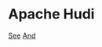 # Apache Hudi

[See](https://vutr.substack.com/p/i-spent-5-hours-exploring-the-story)
[And](https://vutr.substack.com/p/i-spent-5-hours-understanding-how)
